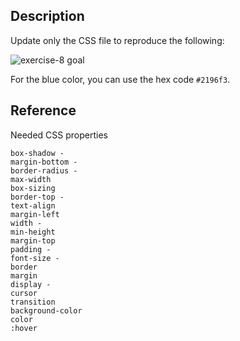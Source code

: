 ## Description

Update only the CSS file to reproduce the following:

![exercise-8 goal](../../assets/ex-8-goal.gif)

For the blue color, you can use the hex code `#2196f3`.

## Reference

Needed CSS properties

```
box-shadow -
margin-bottom -
border-radius -
max-width
box-sizing
border-top -
text-align
margin-left
width -
min-height
margin-top
padding -
font-size -
border
margin
display -
cursor
transition
background-color
color
:hover
```
